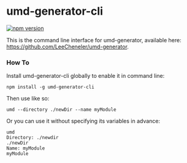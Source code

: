 # umd-generator-cli
[![npm version](https://badge.fury.io/js/umd-generator-cli.svg)](https://badge.fury.io/js/umd-generator-cli)

This is the command line interface for umd-generator, available here: https://github.com/LeeCheneler/umd-generator.

### How To
Install umd-generator-cli globally to enable it in command line:
```
npm install -g umd-generator-cli
```

Then use like so:
```
umd --directory ./newDir --name myModule
```

Or you can use it without specifying its variables in advance:
```
umd
Directory: ./newdir
./newDir
Name: myModule
myModule
```

